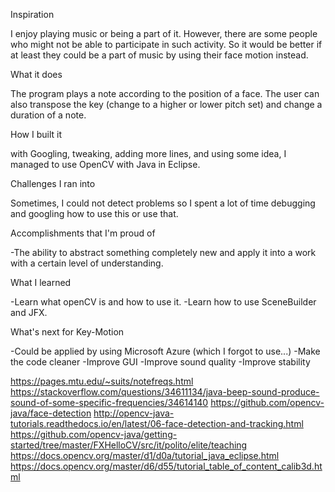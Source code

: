 
Inspiration

I enjoy playing music or being a part of it. However, there are some people who might not be able to participate in such activity. So it would be better if at least they could be a part of music by using their face motion instead.

What it does

The program plays a note according to the position of a face. The user can also transpose the key (change to a higher or lower pitch set) and change a duration of a note.

How I built it

with Googling, tweaking, adding more lines, and using some idea, I managed to use OpenCV with Java in Eclipse.

Challenges I ran into

Sometimes, I could not detect problems so I spent a lot of time debugging and googling how to use this or use that.

Accomplishments that I'm proud of

-The ability to abstract something completely new and apply it into a work with a certain level of understanding.

What I learned

-Learn what openCV is and how to use it.
-Learn how to use SceneBuilder and JFX.

What's next for Key-Motion

-Could be applied by using Microsoft Azure (which I forgot to use...)
-Make the code cleaner
-Improve GUI
-Improve sound quality
-Improve stability

https://pages.mtu.edu/~suits/notefreqs.html
https://stackoverflow.com/questions/34611134/java-beep-sound-produce-sound-of-some-specific-frequencies/34614140
https://github.com/opencv-java/face-detection
http://opencv-java-tutorials.readthedocs.io/en/latest/06-face-detection-and-tracking.html
https://github.com/opencv-java/getting-started/tree/master/FXHelloCV/src/it/polito/elite/teaching
https://docs.opencv.org/master/d1/d0a/tutorial_java_eclipse.html
https://docs.opencv.org/master/d6/d55/tutorial_table_of_content_calib3d.html
